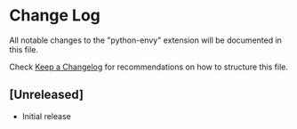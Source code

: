 # Change Log

All notable changes to the "python-envy" extension will be documented in this file.

Check [Keep a Changelog](http://keepachangelog.com/) for recommendations on how to structure this file.

## [Unreleased]

- Initial release